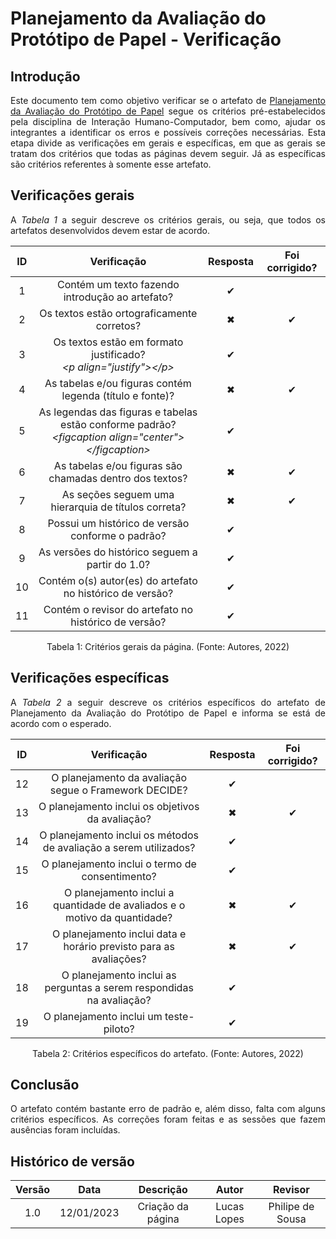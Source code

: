 # Planejamento da Avaliação do Protótipo de Papel - Verificação

## Introdução
<p align="justify">Este documento tem como objetivo verificar se o artefato de <a href="https://interacao-humano-computador.github.io/2022.2-Skoob/planejamentoAnalise/nivel2/planejamento-ava-prototipo-papel/" target="_blank">Planejamento da Avaliação do Protótipo de Papel</a> segue os critérios pré-estabelecidos pela disciplina de Interação Humano-Computador, bem como, ajudar os integrantes a identificar os erros e possíveis correções necessárias. Esta etapa divide as verificações em gerais e específicas, em que as gerais se tratam dos critérios que todas as páginas devem seguir. Já as específicas são critérios referentes à somente esse artefato.</p>

## Verificações gerais
<p align="justify">A <i>Tabela 1</i> a seguir descreve os critérios gerais, ou seja, que todos os artefatos desenvolvidos devem estar de acordo.</p>

| ID | Verificação | Resposta | Foi corrigido? |
| :--: | :-------: | :------: | :------------: |
| 1 | Contém um texto fazendo introdução ao artefato? | ✔ |  |
| 2 | Os textos estão ortograficamente corretos? | ✖ | ✔ |
| 3 | Os textos estão em formato justificado?<br><i>&lt;p align="justify"&gt;&lt;/p&gt;</i> | ✔ |  |
| 4 | As tabelas e/ou figuras contém legenda (título e fonte)? | ✖ | ✔ |
| 5 | As legendas das figuras e tabelas estão conforme padrão?<br><i>&lt;figcaption align="center"&gt;&lt;/figcaption&gt;</i> | ✔ |  |
| 6 | As tabelas e/ou figuras são chamadas dentro dos textos? | ✖ | ✔ |
| 7 | As seções seguem uma hierarquia de títulos correta? | ✖ | ✔ |
| 8 | Possui um histórico de versão conforme o padrão? | ✔ |  |
| 9 | As versões do histórico seguem a partir do 1.0? | ✔ |  |
| 10 | Contém o(s) autor(es) do artefato no histórico de versão? | ✔ |  |
| 11 | Contém o revisor do artefato no histórico de versão? | ✔ |  |

<figcaption align="center">Tabela 1: Critérios gerais da página. (Fonte: Autores, 2022)</figcaption>

## Verificações específicas
<p align="justify">A <i>Tabela 2</i> a seguir descreve os critérios específicos do artefato de Planejamento da Avaliação do Protótipo de Papel e informa se está de acordo com o esperado.</p>

| ID | Verificação | Resposta | Foi corrigido? |
| :--: | :-------: | :------: | :------------: |
| 12 | O planejamento da avaliação segue o Framework DECIDE? | ✔ |  |
| 13 | O planejamento inclui os objetivos da avaliação?  | ✖ | ✔ |
| 14 | O planejamento inclui os métodos de avaliação a serem utilizados?  | ✔ |  |
| 15 | O planejamento inclui o termo de consentimento?  | ✔ |  |
| 16 | O planejamento inclui a quantidade de avaliados e o motivo da quantidade? | ✖ | ✔ |
| 17 | O planejamento inclui data e horário previsto para as avaliações?  | ✖ | ✔ |
| 18 | O planejamento inclui as perguntas a serem respondidas na avaliação? | ✔ |  |
| 19 | O planejamento inclui um teste-piloto? | ✔ |  |

<figcaption align="center">Tabela 2: Critérios específicos do artefato. (Fonte: Autores, 2022)</figcaption>

## Conclusão
<p align="justify">O artefato contém bastante erro de padrão e, além disso, falta com alguns critérios específicos. As correções foram feitas e as sessões que fazem ausências foram incluídas.</p>

## Histórico de versão
| Versão | Data | Descrição | Autor | Revisor |
| :----: | :--: | :-------: | :---: | :-----: |
| 1.0 | 12/01/2023 | Criação da página | Lucas Lopes | Philipe de Sousa |